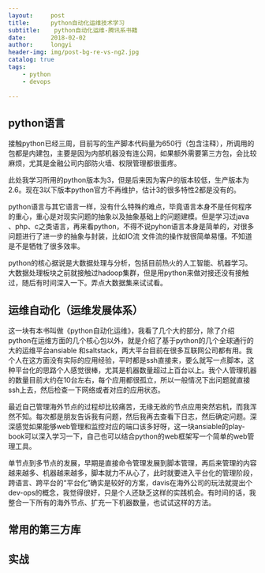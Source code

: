 ```yaml
---
layout:     post
title:      python自动化运维技术学习
subtitle:    python自动化运维-腾讯系书籍
date:       2018-02-02
author:     longyi
header-img: img/post-bg-re-vs-ng2.jpg
catalog: true
tags:
    - python
    - devops
    
---
```


## python语言

  接触python已经三周，目前写的生产脚本代码量为650行（包含注释），所调用的包都是内建包，主要是因为内部机器没有连公网，如果额外需要第三方包，会比较麻烦，尤其是金融公司内部防火墙、权限管理都很蛋疼。

  此处我学习所用的python版本为3，但是后来因为客户的版本较低，生产版本为2.6。现在3以下版本python官方不再维护，估计3的很多特性2都是没有的。

  python语言与其它语言一样，没有什么特殊的难点，毕竟语言本身不是任何程序的重心，重心是对现实问题的抽象以及抽象基础上的问题建模。但是学习过java 、php、c之类语言，再来看python，不得不说pyhon语言本身是简单的，对很多问题进行了进一步的抽象与封装，比如IO流 文件流的操作就很简单易懂。不知道是不是牺牲了很多效率。

  python的核心据说是大数据处理与分析，包括目前热火的人工智能、机器学习。大数据处理板块之前就接触过hadoop集群，但是用python来做对接还没有接触过，随后有时间深入一下。弄点大数据集来试试看。

## 运维自动化（运维发展体系）

 这一块有本书叫做《python自动化运维》，我看了几个大的部分，除了介绍python在运维方面的几个核心包以外，就是介绍了基于python的几个全球通行的大的运维平台ansiable 和saltstack，两大平台目前在很多互联网公司都有用。我个人在这方面没有实际的应用经验，平时都是ssh直接来，要么就写一点脚本，这种平台化的思路个人感觉很棒，尤其是机器数量超过上百台以上。我个人管理机器的数量目前大约在10台左右，每个应用都很孤立，所以一般情况下出问题就直接ssh上去，然后检查一下网络或者对应的应用状态。

最近自己管理海外节点的过程却比较痛苦，无缘无故的节点应用突然宕机，而我浑然不知。每次都是朋友告诉我有问题，然后我再去查看下日志，然后确定问题。深深感觉如果能够web管理和监控对应的端口该多好呀，这一块ansiable的play-book可以深入学习一下，自己也可以结合python的web框架写一个简单的web管理工具。

单节点到多节点的发展，早期是直接命令管理发展到脚本管理，再后来管理的内容越来越多、机器越来越多，脚本就力不从心了，此时就要进入平台化的管理阶段，跨语言、跨平台的“平台化”确实是较好的方案，davis在海外公司的玩法就提出个dev-ops的概念，我觉得很好，只是个人还缺乏这样的实践机会。有时间的话，我整合一下所有的海外节点、扩充一下机器数量，也试试这样的方法。

## 常用的第三方库

## 实战







